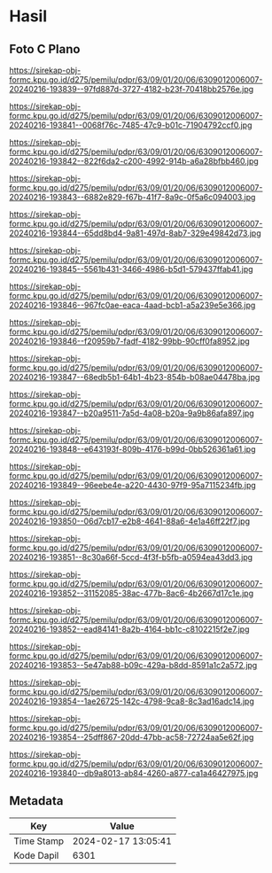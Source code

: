 # Hasil

## Foto C Plano

https://sirekap-obj-formc.kpu.go.id/d275/pemilu/pdpr/63/09/01/20/06/6309012006007-20240216-193839--97fd887d-3727-4182-b23f-70418bb2576e.jpg

https://sirekap-obj-formc.kpu.go.id/d275/pemilu/pdpr/63/09/01/20/06/6309012006007-20240216-193841--0068f76c-7485-47c9-b01c-71904792ccf0.jpg

https://sirekap-obj-formc.kpu.go.id/d275/pemilu/pdpr/63/09/01/20/06/6309012006007-20240216-193842--822f6da2-c200-4992-914b-a6a28bfbb460.jpg

https://sirekap-obj-formc.kpu.go.id/d275/pemilu/pdpr/63/09/01/20/06/6309012006007-20240216-193843--6882e829-f67b-41f7-8a9c-0f5a6c094003.jpg

https://sirekap-obj-formc.kpu.go.id/d275/pemilu/pdpr/63/09/01/20/06/6309012006007-20240216-193844--65dd8bd4-9a81-497d-8ab7-329e49842d73.jpg

https://sirekap-obj-formc.kpu.go.id/d275/pemilu/pdpr/63/09/01/20/06/6309012006007-20240216-193845--5561b431-3466-4986-b5d1-579437ffab41.jpg

https://sirekap-obj-formc.kpu.go.id/d275/pemilu/pdpr/63/09/01/20/06/6309012006007-20240216-193846--967fc0ae-eaca-4aad-bcb1-a5a239e5e366.jpg

https://sirekap-obj-formc.kpu.go.id/d275/pemilu/pdpr/63/09/01/20/06/6309012006007-20240216-193846--f20959b7-fadf-4182-99bb-90cff0fa8952.jpg

https://sirekap-obj-formc.kpu.go.id/d275/pemilu/pdpr/63/09/01/20/06/6309012006007-20240216-193847--68edb5b1-64b1-4b23-854b-b08ae04478ba.jpg

https://sirekap-obj-formc.kpu.go.id/d275/pemilu/pdpr/63/09/01/20/06/6309012006007-20240216-193847--b20a9511-7a5d-4a08-b20a-9a9b86afa897.jpg

https://sirekap-obj-formc.kpu.go.id/d275/pemilu/pdpr/63/09/01/20/06/6309012006007-20240216-193848--e643193f-809b-4176-b99d-0bb526361a61.jpg

https://sirekap-obj-formc.kpu.go.id/d275/pemilu/pdpr/63/09/01/20/06/6309012006007-20240216-193849--96eebe4e-a220-4430-97f9-95a7115234fb.jpg

https://sirekap-obj-formc.kpu.go.id/d275/pemilu/pdpr/63/09/01/20/06/6309012006007-20240216-193850--06d7cb17-e2b8-4641-88a6-4e1a46ff22f7.jpg

https://sirekap-obj-formc.kpu.go.id/d275/pemilu/pdpr/63/09/01/20/06/6309012006007-20240216-193851--8c30a66f-5ccd-4f3f-b5fb-a0594ea43dd3.jpg

https://sirekap-obj-formc.kpu.go.id/d275/pemilu/pdpr/63/09/01/20/06/6309012006007-20240216-193852--31152085-38ac-477b-8ac6-4b2667d17c1e.jpg

https://sirekap-obj-formc.kpu.go.id/d275/pemilu/pdpr/63/09/01/20/06/6309012006007-20240216-193852--ead84141-8a2b-4164-bb1c-c8102215f2e7.jpg

https://sirekap-obj-formc.kpu.go.id/d275/pemilu/pdpr/63/09/01/20/06/6309012006007-20240216-193853--5e47ab88-b09c-429a-b8dd-8591a1c2a572.jpg

https://sirekap-obj-formc.kpu.go.id/d275/pemilu/pdpr/63/09/01/20/06/6309012006007-20240216-193854--1ae26725-142c-4798-9ca8-8c3ad16adc14.jpg

https://sirekap-obj-formc.kpu.go.id/d275/pemilu/pdpr/63/09/01/20/06/6309012006007-20240216-193854--25dff867-20dd-47bb-ac58-72724aa5e62f.jpg

https://sirekap-obj-formc.kpu.go.id/d275/pemilu/pdpr/63/09/01/20/06/6309012006007-20240216-193840--db9a8013-ab84-4260-a877-ca1a46427975.jpg


## Metadata

| Key        | Value               |
| ---------- | ------------------- |
| Time Stamp | 2024-02-17 13:05:41 |
| Kode Dapil | 6301                |



